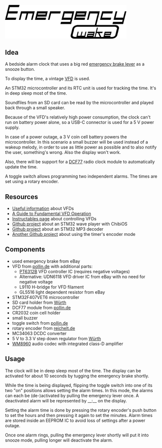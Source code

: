 <img src="Images/Logo/EmergencyWake_Logo.png" width="400" alt="Emergency Wake" />

## Idea
A bedside alarm clock that uses a big red [emergency brake lever](https://www.google.com/search?tbm=isch&q=notbremse%20zug&tbs=imgo:1) as a snooze button.

To display the time, a vintage [VFD](https://en.wikipedia.org/wiki/Vacuum_fluorescent_display) is used.

An STM32 microcontroller and its RTC unit is used for tracking the time. It's in deep sleep most of the time.

Soundfiles from an SD card can be read by the microcontroller and played back through a small speaker.

Because of the VFD's relatively high power consumption, the clock can't run on battery power alone, so a USB-C connector is used for a 5 V power supply. 

In case of a power outage, a 3 V coin cell battery powers the microcontroller. In this scenario a small buzzer will be used instead of a wakeup melody, in order to use as little power as possible and to also notify the user, something's wrong. Also the display won't work.

Also, there will be support for a [DCF77](https://en.wikipedia.org/wiki/DCF77) radio clock module to automatically update the time.

A toggle switch allows programming two independent alarms. The times are set using a rotary encoder.


## Resources
- [Useful information](http://www.vwlowen.co.uk/arduino/vfd/vfd-clock.htm) about VFDs
- [A Guide to Fundamental VFD Operation](https://www.noritake-elec.com/technology/general-technical-information/vfd-operation)
- [Instructables page](https://www.instructables.com/id/A-Simple-Driver-for-VFD-Displays/) about controlling VFDs
- [Github project](https://github.com/AndruPol/ChibiOS-WavePlayer) about an STM32 wave player with ChibiOS
- [Github project](https://github.com/vanbwodonk/F4D_MP3) about an STM32 MP3 decoder
- [Another Github project](https://github.com/no111u3/stm32f4d_encoder/blob/master/main.c) about using the timer's encoder mode


## Components
- used emergency brake from eBay
- VFD from [pollin.de](https://www.pollin.de/p/vakuum-fluoreszenzdisplay-futaba-4-lt-46zb3-4-digit-121537) with additional parts:
  - [PT6312B](https://datasheet.lcsc.com/szlcsc/Princeton-Tech-PT6312B_C110225.pdf) VFD controller IC (requires negative voltages)
  - Alternative: UDN6118 VFD driver IC from eBay with no need for negative voltage
  - L9110 H-bridge for VFD filament
  - GL5516 light dependent resistor from eBay
- STM32F407VET6 microcontroller
- SD card holder from [Würth](https://www.we-online.de/katalog/datasheet/693071020811.pdf)
- DCF77 module from [pollin.de](https://www.pollin.de/p/dcf-empfangsmodul-dcf1-810054)
- CR2032 coin cell holder
- small buzzer
- toggle switch from [pollin.de](https://www.pollin.de/p/kippschalter-kn3-c-103a-1-polig-on-off-on-420023)
- rotary encoder from [reichelt.de](https://www.reichelt.de/drehimpulsegeber-15-impulse-30-rastungen-vertikal-stec11b03-p73913.html?r=1)
- MC34063 DCDC converter
- 5 V to 3.3 V step down regulator from [Würth](https://www.we-online.de/katalog/datasheet/173950378.pdf)
- [WM8960](https://datasheet.lcsc.com/szlcsc/Wolfson-Microelectronics-PLC-WM8960CGEFL-RV_C18752.pdf) audio codec with integrated class-D amplifier

## Usage
The clock will be in deep sleep most of the time. The display can be activated for about 10 seconds by tugging the emergency brake shortly.

While the time is being displayed, flipping the toggle switch into one of its two "on" positions allows setting the alarm times. In this mode, the alarms can each be (de-)activated by pulling the emergency lever once. A deactivated alarm will be represented by \_\_:\_\_ on the display.

Setting the alarm time is done by pressing the rotary encoder's push button to set the hours and then pressing it again to set the minutes. Alarm times are stored inside an EEPROM IC to avoid loss of settings after a power outage.

Once one alarm rings, pulling the emergency lever shortly will put it into snooze mode, pulling longer will deactivate the alarm.
